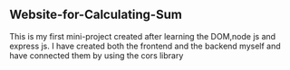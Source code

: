 ## Website-for-Calculating-Sum

This is my first mini-project created after learning the DOM,node js and express js. I have created both the frontend and the backend myself and have connected them by using the cors library
